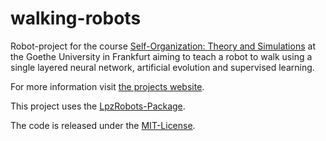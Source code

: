 # walking-robots

Robot-project for the course [Self-Organization: Theory and Simulations](http://itp.uni-frankfurt.de/~gros/Vorlesungen/SO/) at the Goethe University in Frankfurt aiming to teach a robot to walk using a single layered neural network, artificial evolution and supervised learning.

For more information visit [the projects website](http://itp.uni-frankfurt.de/~gros/StudentProjects/Robots_2016_WalkingRobot/index.html).

This project uses the [LpzRobots-Package](http://robot.informatik.uni-leipzig.de/software/).

The code is released under the [MIT-License](https://github.com/Larsg7/walking-robots/blob/master/LICENSE).
